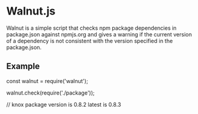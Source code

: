 # Walnut.js

Walnut is a simple script that checks npm package dependencies in package.json
against npmjs.org and gives a warning if the current version of a dependency is
not consistent with the version specified in the package.json.

## Example

const walnut = require('walnut');

walnut.check(require('./package'));

// knox package version is 0.8.2 latest is 0.8.3
